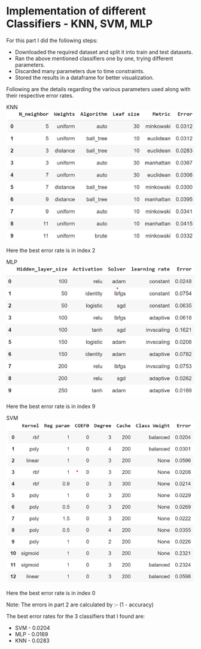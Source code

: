 # Implementation of different Classifiers - KNN, SVM, MLP

For this part I did the following steps:
- Downloaded the required dataset and split it into train and test datasets.
- Ran the above mentioned classifiers one by one, trying different parameters.
- Discarded many parameters due to time constraints.
- Stored the results in a dataframe for better visualization.

Following are the details regarding the various parameters used along with their respective error rates.

KNN  
![KNN-result.png](https://github.com/Harshil2001/Neural-Networks-K-nearest-neighbors-and-SVMs/blob/main/img/knn%20result.png)

Here the best error rate is in index 2

MLP  
![MLP-result.png](https://github.com/Harshil2001/Neural-Networks-K-nearest-neighbors-and-SVMs/blob/main/img/mlp%20results.png)

Here the best error rate is in index 9

SVM  
![SVM-result.png](https://github.com/Harshil2001/Neural-Networks-K-nearest-neighbors-and-SVMs/blob/main/img/svm%20results.png)

Here the best error rate is in index 0

Note: The errors in part 2 are calculated by :- (1 - accuracy)

The best error rates for the 3 classifiers that I found are:
- SVM - 0.0204
- MLP - 0.0169
- KNN - 0.0283
